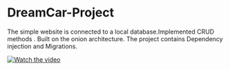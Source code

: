 # DreamCar-Project
The simple website is connected to a local database.Implemented CRUD methods . Built on the onion architecture.
The project contains Dependency injection and Migrations.


[![Watch the video](https://sun9-19.userapi.com/impg/SA8e9lhdqPlVyihlUUo80xdUKmC9_lrrSR58KA/1GjAk3J2oOQ.jpg?size=1895x849&quality=96&proxy=1&sign=a79d68da66355dd4ed417706f3bd099a&type=album)](https://www.youtube.com/watch?v=edZlnX9-jqE)

